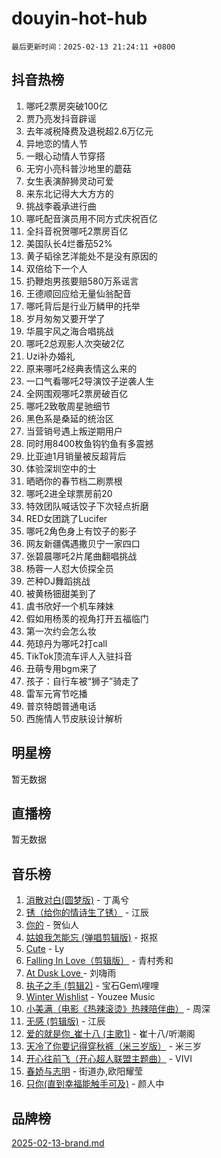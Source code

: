# douyin-hot-hub

`最后更新时间：2025-02-13 21:24:11 +0800`

## 抖音热榜

1. 哪吒2票房突破100亿
1. 贾乃亮发抖音辟谣
1. 去年减税降费及退税超2.6万亿元
1. 异地恋的情人节
1. 一眼心动情人节穿搭
1. 无穷小亮科普沙地里的蘑菇
1. 女生表演醉狮灵动可爱
1. 来东北记得大大方方的
1. 挑战李羲承进行曲
1. 哪吒配音演员用不同方式庆祝百亿
1. 全抖音祝贺哪吒2票房百亿
1. 美国队长4烂番茄52%
1. 黄子韬徐艺洋能处不是没有原因的
1. 双倍给下一个人
1. 扔鞭炮男孩要赔580万系谣言
1. 王德顺回应给无量仙翁配音
1. 哪吒背后是行业万鳞甲的托举
1. 岁月匆匆又要开学了
1. 华晨宇风之海合唱挑战
1. 哪吒2总观影人次突破2亿
1. Uzi补办婚礼
1. 原来哪吒2经典表情这么来的
1. 一口气看哪吒2导演饺子逆袭人生
1. 全网围观哪吒2票房破百亿
1. 哪吒2致敬周星驰细节
1. 黑色系是桑延的统治区
1. 当营销号遇上叛逆期用户
1. 同时用8400枚鱼钩钓鱼有多震撼
1. 比亚迪1月销量被反超背后
1. 体验深圳空中的士
1. 晒晒你的春节档二刷票根
1. 哪吒2进全球票房前20
1. 特效团队喊话饺子下次轻点折磨
1. RED女团跳了Lucifer
1. 哪吒2角色身上有饺子的影子
1. 网友新疆偶遇撒贝宁一家四口
1. 张碧晨哪吒2片尾曲翻唱挑战
1. 杨蓉一人怼大侦探全员
1. 芒种DJ舞蹈挑战
1. 被黄杨钿甜美到了
1. 虞书欣好一个机车辣妹
1. 假如用杨羡的视角打开五福临门
1. 第一次约会怎么妆
1. 苑琼丹为哪吒2打call
1. TikTok顶流车评人入驻抖音
1. 丑萌专用bgm来了
1. 孩子：自行车被“狮子”骑走了
1. 雷军元宵节吃播
1. 普京特朗普通电话
1. 西施情人节皮肤设计解析

## 明星榜

暂无数据

## 直播榜

暂无数据

## 音乐榜

1. [消散对白(圆梦版)](https://sf5-hl-cdn-tos.douyinstatic.com/obj/tos-cn-ve-2774/og4jB5I5IizzoZVAAAzWgBMAsMDWoArfwBOiFs) - 丁禹兮
1. [锈（给你的情诗生了锈）](https://sf5-hl-cdn-tos.douyinstatic.com/obj/tos-cn-ve-2774/o8a1PBtVqIYbPEGK6e5A4egedVMdm3fCIz6bbE) - 江辰
1. [你的](https://sf5-hl-cdn-tos.douyinstatic.com/obj/tos-cn-ve-2774/oYuIeKf42jB7sEV6B2upMdpYAgfrQWj0FeRegh) - 贺仙人
1. [姑娘我怎能忘 (弹唱剪辑版)](https://sf5-hl-cdn-tos.douyinstatic.com/obj/tos-cn-ve-2774/okamwrBGEMz6illuEofAsMV4yzF5tVWbBiA5AI) - 抠抠
1. [Cute](https://sf5-hl-cdn-tos.douyinstatic.com/obj/tos-cn-ve-2774/o4IbIzHWKAAB4wsS5qMBRiiAlEBGTpQRNfFvuo) - Ly
1. [Falling In Love（剪辑版）](https://sf6-cdn-tos.douyinstatic.com/obj/tos-cn-ve-2774/o8ajpA8zzgBPahbBIO8AcKGBLJezFCRd1wfP9f) - 青村秀和
1. [ At Dusk  Love ](https://sf5-hl-cdn-tos.douyinstatic.com/obj/tos-cn-ve-2774/o8CrpCf5CaYgI4ZrtQgMQAFEfuGqNnRSDQAPBc) - 刘嗨雨
1. [执子之手 (剪辑2)](https://sf5-hl-cdn-tos.douyinstatic.com/obj/tos-cn-ve-2774/oUoZLQjCc31XzqsBnBQUNgeKtYPBcgbFDwtfcu) - 宝石Gem\哩哩
1. [Winter Wishlist](https://sf5-hl-cdn-tos.douyinstatic.com/obj/tos-cn-ve-2774/oIIgUOeamCFCVAzxN6MFRLIBlLGpUqQxeeHrLE) - Youzee Music
1. [小美满（电影《热辣滚烫》热辣陪伴曲）](https://sf5-hl-cdn-tos.douyinstatic.com/obj/tos-cn-ve-2774/o0GAn2lSgfZIDUgtevCGDQYnFg4CwnrBaxbTZL) - 周深
1. [无感 (剪辑版)](https://sf5-hl-cdn-tos.douyinstatic.com/obj/tos-cn-ve-2774/o0eIsUzJBDlQaQFC5OFlgbMEZC1TFYBftOBn6p) - 江辰
1. [爱的就是你_崔十八 (主歌1)](https://sf5-hl-cdn-tos.douyinstatic.com/obj/tos-cn-ve-2774/oI5BO5DhFZ6UTcNCnZaOCBLtZ7WIMQGfgnXf5E) - 崔十八/听潮阁
1. [天冷了你要记得穿秋裤（米三岁版）](https://sf3-cdn-tos.douyinstatic.com/obj/tos-cn-ve-2774/oQlIwVIDWiZ6BQilAorS7MA0AgCkQDvcZAdm1) - 米三岁
1. [开心往前飞（开心超人联盟主题曲）](https://sf5-hl-cdn-tos.douyinstatic.com/obj/tos-cn-ve-2774/9d8fb7c82cf1421fb93a9fe925275e0a) - VIVI
1. [春娇与志明](https://sf5-hl-cdn-tos.douyinstatic.com/obj/tos-cn-ve-2774/e530d8fceb7044b39707d7f9ff54add1) - 街道办,欧阳耀莹
1. [只你(直到幸福能触手可及)](https://sf6-cdn-tos.douyinstatic.com/obj/tos-cn-ve-2774/o0lBkRDzFTeaVSUz3ZZSCBVtZ5DIMQGfgmEAuE) - 颜人中

## 品牌榜

[2025-02-13-brand.md](2025-02-13-brand.md)

